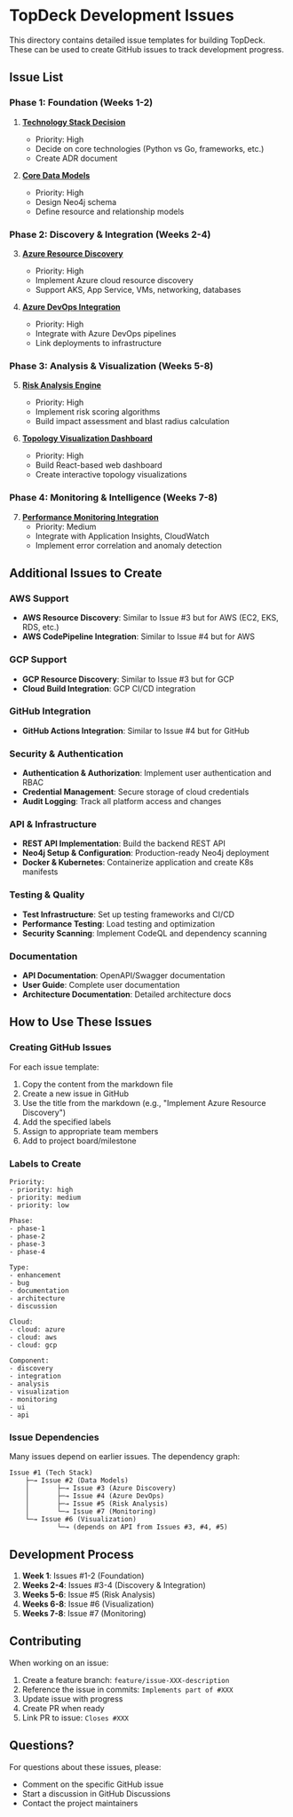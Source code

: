# TopDeck Development Issues

This directory contains detailed issue templates for building TopDeck. These can be used to create GitHub issues to track development progress.

## Issue List

### Phase 1: Foundation (Weeks 1-2)

1. **[Technology Stack Decision](issue-001-technology-stack-decision.md)**
   - Priority: High
   - Decide on core technologies (Python vs Go, frameworks, etc.)
   - Create ADR document

2. **[Core Data Models](issue-002-core-data-models.md)**
   - Priority: High
   - Design Neo4j schema
   - Define resource and relationship models

### Phase 2: Discovery & Integration (Weeks 2-4)

3. **[Azure Resource Discovery](issue-003-azure-resource-discovery.md)**
   - Priority: High
   - Implement Azure cloud resource discovery
   - Support AKS, App Service, VMs, networking, databases

4. **[Azure DevOps Integration](issue-004-azure-devops-integration.md)**
   - Priority: High
   - Integrate with Azure DevOps pipelines
   - Link deployments to infrastructure

### Phase 3: Analysis & Visualization (Weeks 5-8)

5. **[Risk Analysis Engine](issue-005-risk-analysis-engine.md)**
   - Priority: High
   - Implement risk scoring algorithms
   - Build impact assessment and blast radius calculation

6. **[Topology Visualization Dashboard](issue-006-topology-visualization.md)**
   - Priority: High
   - Build React-based web dashboard
   - Create interactive topology visualizations

### Phase 4: Monitoring & Intelligence (Weeks 7-8)

7. **[Performance Monitoring Integration](issue-007-performance-monitoring-integration.md)**
   - Priority: Medium
   - Integrate with Application Insights, CloudWatch
   - Implement error correlation and anomaly detection

## Additional Issues to Create

### AWS Support
- **AWS Resource Discovery**: Similar to Issue #3 but for AWS (EC2, EKS, RDS, etc.)
- **AWS CodePipeline Integration**: Similar to Issue #4 but for AWS

### GCP Support
- **GCP Resource Discovery**: Similar to Issue #3 but for GCP
- **Cloud Build Integration**: GCP CI/CD integration

### GitHub Integration
- **GitHub Actions Integration**: Similar to Issue #4 but for GitHub

### Security & Authentication
- **Authentication & Authorization**: Implement user authentication and RBAC
- **Credential Management**: Secure storage of cloud credentials
- **Audit Logging**: Track all platform access and changes

### API & Infrastructure
- **REST API Implementation**: Build the backend REST API
- **Neo4j Setup & Configuration**: Production-ready Neo4j deployment
- **Docker & Kubernetes**: Containerize application and create K8s manifests

### Testing & Quality
- **Test Infrastructure**: Set up testing frameworks and CI/CD
- **Performance Testing**: Load testing and optimization
- **Security Scanning**: Implement CodeQL and dependency scanning

### Documentation
- **API Documentation**: OpenAPI/Swagger documentation
- **User Guide**: Complete user documentation
- **Architecture Documentation**: Detailed architecture docs

## How to Use These Issues

### Creating GitHub Issues

For each issue template:

1. Copy the content from the markdown file
2. Create a new issue in GitHub
3. Use the title from the markdown (e.g., "Implement Azure Resource Discovery")
4. Add the specified labels
5. Assign to appropriate team members
6. Add to project board/milestone

### Labels to Create

```
Priority:
- priority: high
- priority: medium
- priority: low

Phase:
- phase-1
- phase-2
- phase-3
- phase-4

Type:
- enhancement
- bug
- documentation
- architecture
- discussion

Cloud:
- cloud: azure
- cloud: aws
- cloud: gcp

Component:
- discovery
- integration
- analysis
- visualization
- monitoring
- ui
- api
```

### Issue Dependencies

Many issues depend on earlier issues. The dependency graph:

```
Issue #1 (Tech Stack)
    ├─→ Issue #2 (Data Models)
    │       ├─→ Issue #3 (Azure Discovery)
    │       ├─→ Issue #4 (Azure DevOps)
    │       ├─→ Issue #5 (Risk Analysis)
    │       └─→ Issue #7 (Monitoring)
    └─→ Issue #6 (Visualization)
            └─→ (depends on API from Issues #3, #4, #5)
```

## Development Process

1. **Week 1**: Issues #1-2 (Foundation)
2. **Weeks 2-4**: Issues #3-4 (Discovery & Integration)
3. **Weeks 5-6**: Issue #5 (Risk Analysis)
4. **Weeks 6-8**: Issue #6 (Visualization)
5. **Weeks 7-8**: Issue #7 (Monitoring)

## Contributing

When working on an issue:

1. Create a feature branch: `feature/issue-XXX-description`
2. Reference the issue in commits: `Implements part of #XXX`
3. Update issue with progress
4. Create PR when ready
5. Link PR to issue: `Closes #XXX`

## Questions?

For questions about these issues, please:
- Comment on the specific GitHub issue
- Start a discussion in GitHub Discussions
- Contact the project maintainers
